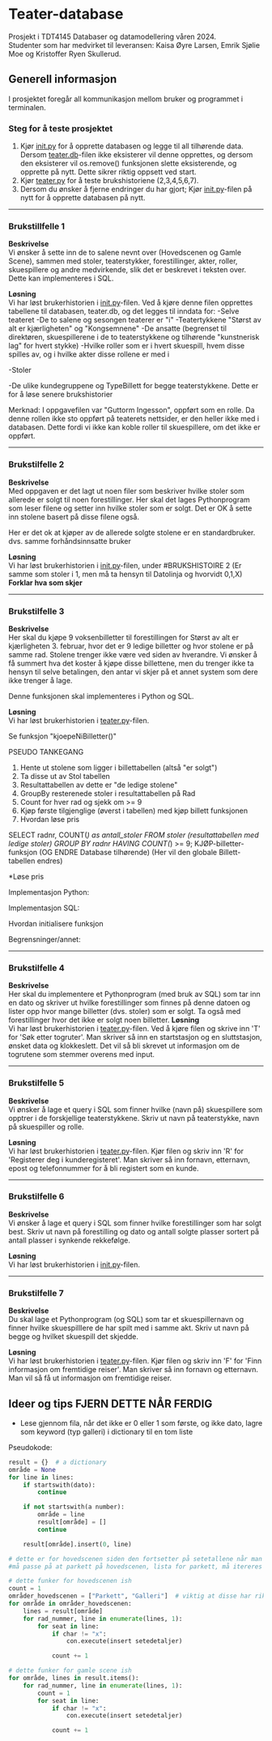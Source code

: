 # Teater-database

Prosjekt i TDT4145 Databaser og datamodellering våren 2024.  
Studenter som har medvirket til leveransen: Kaisa Øyre Larsen, Emrik Sjølie Moe og Kristoffer Ryen Skullerud.

## **Generell informasjon**

I prosjektet foregår all kommunikasjon mellom bruker og programmet i terminalen.

### Steg for å teste prosjektet

1. Kjør [init.py](./Prosjekt/init.py) for å opprette databasen og legge til all tilhørende data. Dersom [teater.db](./Prosjekt/teater.db)-filen ikke eksisterer vil denne opprettes, og dersom den eksisterer vil os.remove() funksjonen slette eksisterende, og opprette på nytt. Dette sikrer riktig oppsett ved start. 
2. Kjør [teater.py](./Prosjekt/teater.py) for å teste brukshistoriene (2,3,4,5,6,7).
3. Dersom du ønsker å fjerne endringer du har gjort; Kjør [init.py](./Prosjekt/init.py)-filen på nytt for å opprette databasen på nytt.

---

### **Brukstillfelle 1**

**Beskrivelse**  
Vi ønsker å sette inn de to salene nevnt over (Hovedscenen og Gamle Scene), sammen med stoler,
teaterstykker, forestillinger, akter, roller, skuespillere og andre medvirkende,
slik det er beskrevet i teksten over. Dette kan implementeres i SQL.

**Løsning**  
Vi har løst brukerhistorien i [init.py](./Prosjekt/init.py)-filen. Ved å kjøre denne filen opprettes tabellene til databasen, teater.db, og det legges til inndata for:
-Selve teateret
-De to salene og sesongen teaterer er "i"
-Teatertykkene "Størst av alt er kjærligheten" og "Kongsemnene"
-De ansatte (begrenset til direktøren, skuespillerene i de to teaterstykkene og tilhørende "kunstnerisk lag" for hvert stykke)
-Hvilke roller som er i hvert skuespill, hvem disse spilles av, og i hvilke akter disse rollene er med i

-Stoler 

-De ulike kundegruppene og TypeBillett for begge teaterstykkene. Dette er for å løse senere brukshistorier

Merknad:
I oppgavefilen var "Guttorm Ingesson", oppført som en rolle. Da denne rollen ikke sto oppført på teaterets nettsider, er den heller ikke med i databasen. Dette fordi vi ikke kan koble roller til skuespillere, om det ikke er oppført.

---

### **Brukstilfelle 2**

**Beskrivelse**  
Med oppgaven er det lagt ut noen filer som beskriver hvilke stoler som
allerede er solgt til noen forestillinger. Her skal det lages Pythonprogram som
leser filene og setter inn hvilke stoler som er solgt. Det er OK å sette inn
stolene basert på disse filene også.

Her er det ok at kjøper av de allerede
solgte stolene er en standardbruker. dvs. samme forhåndsinnsatte bruker

**Løsning**  
Vi har løst brukerhistorien i [init.py](./Prosjekt/init.py)-filen, under #BRUKSHISTOIRE 2 (Er samme som stoler i 1, men må ta hensyn til Datolinja og hvorvidt 0,1,X)
**Forklar hva som skjer**

---

### **Brukstilfelle 3**

**Beskrivelse**  
Her skal du kjøpe 9 voksenbilletter til forestillingen for Størst av alt er
kjærligheten 3. februar, hvor det er 9 ledige billetter og hvor stolene er på
samme rad. Stolene trenger ikke være ved siden av hverandre. Vi ønsker å få
summert hva det koster å kjøpe disse billettene, men du trenger ikke ta
hensyn til selve betalingen, den antar vi skjer på et annet system som dere
ikke trenger å lage.

Denne funksjonen skal implementeres i Python og SQL.

**Løsning**  
Vi har løst brukerhistorien i [teater.py](./Prosjekt/teater.py)-filen.

Se funksjon "kjoepeNiBilletter()"

PSEUDO TANKEGANG
1. Hente ut stolene som ligger i billettabellen (altså "er solgt")
2. Ta disse ut av Stol tabellen
2. Resultattabellen av dette er "de ledige stolene"
3. GroupBy resterenede stoler i resultattabellen på Rad
4. Count for hver rad og sjekk om >= 9
5. Kjøp første tilgjenglige (øverst i tabellen) med kjøp billett funksjonen
6. Hvordan løse pris

SELECT radnr, COUNT(*) as antall_stoler
FROM stoler (resultattabellen med ledige stoler)
GROUP BY radnr
HAVING COUNT(*) >= 9;
KJØP-billetter-funksjon (OG ENDRE Database tilhørende) (Her vil den globale Billett-tabellen endres)

*Løse pris



Implementasjon Python:

Implementasjon SQL:

Hvordan initialisere funksjon

Begrensninger/annet:


---

### **Brukstilfelle 4**

**Beskrivelse**  
Her skal du implementere et Pythonprogram (med bruk av SQL) som tar inn
en dato og skriver ut hvilke forestillinger som finnes på denne datoen og lister
opp hvor mange billetter (dvs. stoler) som er solgt. Ta også med forestillinger
hvor det ikke er solgt noen billetter.
**Løsning**  
Vi har løst brukerhistorien i [teater.py](./Prosjekt/teater.py)-filen. Ved å kjøre filen og skrive inn 'T' for 'Søk etter togruter'. Man skriver så inn en startstasjon og en sluttstasjon, ønsket data og klokkeslett. Det vil så bli skrevet ut informasjon om de togrutene som stemmer overens med input.

---

### **Brukstilfelle 5**

**Beskrivelse**  
Vi ønsker å lage et query i SQL som finner hvilke (navn på) skuespillere som
opptrer i de forskjellige teaterstykkene. Skriv ut navn på teaterstykke, navn på skuespiller og rolle.

**Løsning**  
Vi har løst brukerhistorien i [teater.py](./tog.py)-filen. Kjør filen og skriv inn 'R' for 'Registerer deg i kunderegisteret'. Man skriver så inn fornavn, etternavn, epost og telefonnummer for å bli registert som en kunde.

---

### **Brukstilfelle 6**

**Beskrivelse**  
Vi ønsker å lage et query i SQL som finner hvilke forestillinger som har solgt
best. Skriv ut navn på forestilling og dato og antall solgte plasser sortert på
antall plasser i synkende rekkefølge.

**Løsning**  
Vi har løst brukerhistorien i [init.py](./init.py)-filen.

---

### **Brukstilfelle 7**

**Beskrivelse**  
Du skal lage et Pythonprogram (og SQL) som tar et skuespillernavn og finner
hvilke skuespilllere de har spilt med i samme akt. Skriv ut navn på begge og
hvilket skuespill det skjedde.

**Løsning**  
Vi har løst brukerhistorien i [teater.py](./tog.py)-filen. Kjør filen og skriv inn 'F' for 'Finn informasjon om fremtidige reiser'. Man skriver så inn fornavn og etternavn. Man vil så få ut informasjon om fremtidige reiser.

## Ideer og tips FJERN DETTE NÅR FERDIG

- Lese gjennom fila, når det ikke er 0 eller 1 som første, og ikke dato, lagre som keyword (typ galleri) i dictionary til en tom liste

Pseudokode:

```py
result = {}  # a dictionary
område = None
for line in lines:
    if startswith(dato):
        continue

    if not startswith(a number):
        område = line
        result[område] = []
        continue

    result[område].insert(0, line)

# dette er for hovedscenen siden den fortsetter på setetallene når man kommer til en ny rad i motsetning til gamle scene.
#må passe på at parkett på hovedscenen, lista for parkett, må itereres gjennom før galleri

# dette funker for hovedscenen ish
count = 1
områder_hovedscenen = ["Parkett", "Galleri"]  # viktig at disse har riktig rekkefølge
for område in områder_hovedscenen:
    lines = result[område]
    for rad_nummer, line in enumerate(lines, 1):
        for seat in line:
            if char != "x":
                con.execute(insert setedetaljer)

            count += 1

# dette funker for gamle scene ish
for område, lines in result.items():
    for rad_nummer, line in enumerate(lines, 1):
        count = 1
        for seat in line:
            if char != "x":
                con.execute(insert setedetaljer)

            count += 1


```

